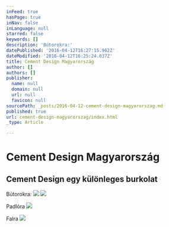 ```yaml
---
inFeed: true
hasPage: true
inNav: false
inLanguage: null
starred: false
keywords: []
description: 'Bútorokra:'
datePublished: '2016-04-12T16:27:15.962Z'
dateModified: '2016-04-12T16:25:24.037Z'
title: Cement Design Magyarország
author: []
authors: []
publisher:
  name: null
  domain: null
  url: null
  favicon: null
sourcePath: _posts/2016-04-12-cement-design-magyarorszag.md
published: true
url: cement-design-magyarorszag/index.html
_type: Article

---
```

# Cement Design Magyarország

## Cement Design egy különleges burkolat

Bútorokra:
![](https://the-grid-user-content.s3-us-west-2.amazonaws.com/f2c56ac0-cfa7-4c84-8d98-338339318c91.jpg)
![](https://the-grid-user-content.s3-us-west-2.amazonaws.com/025caa02-5ca5-4eda-b6e7-a82037ad8b43.jpg)

Padlóra
![](https://the-grid-user-content.s3-us-west-2.amazonaws.com/fea45149-343f-4fd7-9a9a-c4c4810e5199.jpg)

Falra
![](https://the-grid-user-content.s3-us-west-2.amazonaws.com/39807654-200f-4ebd-b007-1d18e6bb42d2.jpg)